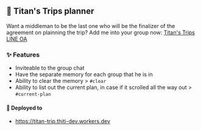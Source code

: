 ## 🎩 Titan's Trips planner

Want a middleman to be the last one who will be the finalizer of the agreement on plainning the trip? Add me into your group now: [Titan's Trips LINE OA](https://line.me/R/ti/p/@941iwize)

### ✨ Features

- Inviteable to the group chat
- Have the separate memory for each group that he is in
- Ability to clear the memory > `#clear`
- Ability to list out the current plan, in case if it scrolled all the way out > `#current-plan`


#### 📝 Deployed to
- https://titan-trip.thiti-dev.workers.dev
